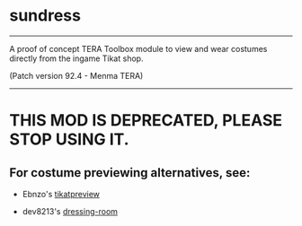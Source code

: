 # sundress
***
A proof of concept TERA Toolbox module to view and wear costumes directly from the ingame Tikat shop. 

(Patch version 92.4 - Menma TERA)

***
# THIS MOD IS DEPRECATED, PLEASE STOP USING IT.
## For costume previewing alternatives, see:

* Ebnzo's [tikatpreview](https://github.com/Ebnzo/tikatpreview)

*  dev8213's [dressing-room](https://github.com/dev8213/dressing-room)
